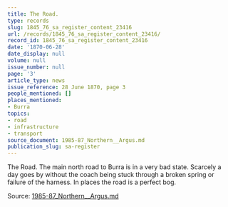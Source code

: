 ```yaml
---
title: The Road.
type: records
slug: 1845_76_sa_register_content_23416
url: /records/1845_76_sa_register_content_23416/
record_id: 1845_76_sa_register_content_23416
date: '1870-06-28'
date_display: null
volume: null
issue_number: null
page: '3'
article_type: news
issue_reference: 28 June 1870, page 3
people_mentioned: []
places_mentioned:
- Burra
topics:
- road
- infrastructure
- transport
source_document: 1985-87_Northern__Argus.md
publication_slug: sa-register
---
```


The Road.  The main north road to Burra is in a very bad state.  Scarcely a day goes by without the coach being stuck through a broken spring or failure of the harness.  In places the road is a perfect bog.

Source: [1985-87_Northern__Argus.md](/downloads/markdown/1985-87_Northern__Argus.md)
